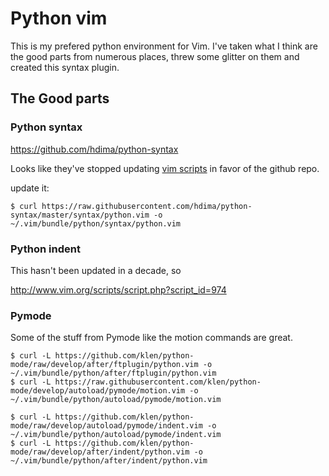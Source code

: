 # Python vim

This is my prefered python environment for Vim. I've taken what I think are the good parts from numerous places, threw some glitter on them and created this syntax plugin.

## The Good parts

### Python syntax

https://github.com/hdima/python-syntax

Looks like they've stopped updating [vim scripts](http://www.vim.org/scripts/script.php?script_id=790) in favor of the github repo. 

update it:

    $ curl https://raw.githubusercontent.com/hdima/python-syntax/master/syntax/python.vim -o ~/.vim/bundle/python/syntax/python.vim


### Python indent

This hasn't been updated in a decade, so 

http://www.vim.org/scripts/script.php?script_id=974


### Pymode

Some of the stuff from Pymode like the motion commands are great.

    $ curl -L https://github.com/klen/python-mode/raw/develop/after/ftplugin/python.vim -o ~/.vim/bundle/python/after/ftplugin/python.vim
    $ curl -L https://raw.githubusercontent.com/klen/python-mode/develop/autoload/pymode/motion.vim -o ~/.vim/bundle/python/autoload/pymode/motion.vim

    $ curl -L https://github.com/klen/python-mode/raw/develop/autoload/pymode/indent.vim -o ~/.vim/bundle/python/autoload/pymode/indent.vim
    $ curl -L https://github.com/klen/python-mode/raw/develop/after/indent/python.vim -o ~/.vim/bundle/python/after/indent/python.vim
